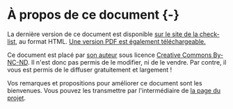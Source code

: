 # À propos de ce document {-}

La dernière version de ce document est disponible [sur le site de la check-list](http://wdchecklist.github.io/), au format HTML. [Une version PDF est également téléchargeable.](http://wdchecklist.github.io/check-list-latest.pdf)

Ce document est placé par [son auteur](https://github.com/AlbericC) sous licence [Creative Commons By-NC-ND](http://creativecommons.org/licenses/by-nc-nd/4.0/). Il n'est donc pas permis de le modifier, ni de le vendre. Par contre, il vous est permis de le diffuser gratuitement et largement !

Vos remarques et propositions pour améliorer ce document sont les bienvenues. Vous pouvez les transmettre par l'intermédiaire de [la page du projet](https://github.com/wdchecklist/wdchecklist.github.io/issues).

